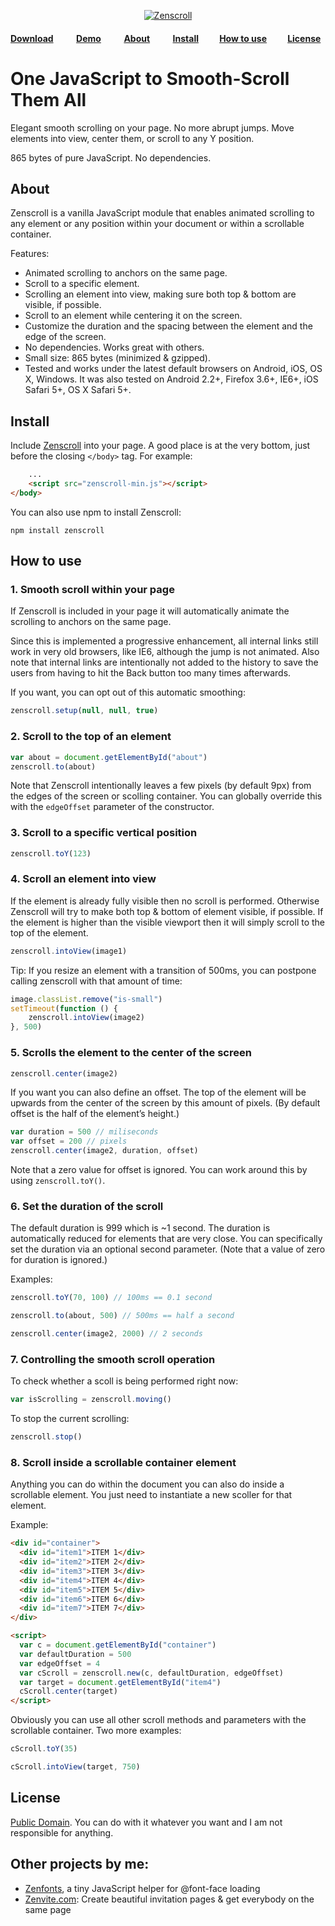 <p align="center">
	<a href="https://zengabor.github.io/zenscroll/">
		<img src="https://zengabor.github.io/zenscroll/zenscroll.png" alt="Zenscroll">
	</a>
</p>


#### [**Download**](https://github.com/zengabor/zenscroll/archive/latest.zip) &nbsp; &nbsp; &nbsp; &nbsp; &nbsp; [**Demo**](https://zengabor.github.io/zenscroll/) &nbsp; &nbsp; &nbsp; &nbsp; &nbsp; [**About**](#about) &nbsp; &nbsp; &nbsp; &nbsp; &nbsp; [**Install**](#install) &nbsp; &nbsp;&nbsp; &nbsp; &nbsp; [**How to use**](#how-to-use) &nbsp; &nbsp;&nbsp; &nbsp; &nbsp; [**License**](#license)


# One JavaScript to Smooth-Scroll Them All

Elegant smooth scrolling on your page. No more abrupt jumps. Move elements into view, center them, or scroll to any Y position.

865 bytes of pure JavaScript. No dependencies.

## About

Zenscroll is a vanilla JavaScript module that enables animated scrolling to any element or any position within your document or within a scrollable container.

Features:

- Animated scrolling to anchors on the same page.
- Scroll to a specific element.
- Scrolling an element into view, making sure both top & bottom are visible, if possible.
- Scroll to an element while centering it on the screen.
- Customize the duration and the spacing between the element and the edge of the screen.
- No dependencies. Works great with others.
- Small size: 865 bytes (minimized & gzipped).
- Tested and works under the latest default browsers on Android, iOS, OS X, Windows. It was also tested on Android 2.2+, Firefox 3.6+, IE6+, iOS Safari 5+, OS X Safari 5+.


## Install

Include [Zenscroll](https://github.com/zengabor/zenscroll/archive/latest.zip) into your page. A good place is at the very bottom, just before the closing `</body>` tag. For&nbsp;example:

````html
    ...
    <script src="zenscroll-min.js"></script>
</body>
````

You can also use npm to install Zenscroll:

````
npm install zenscroll
````

## How to use

### 1. Smooth scroll within your page

If Zenscroll is included in your page it will automatically animate the scrolling to anchors on the same page.

Since this is implemented a progressive enhancement, all internal links still work in very old browsers, like IE6, although the jump is not animated. Also note that internal links are intentionally not added to the history to save the users from having to hit the Back button too many times afterwards.

If you want, you can opt out of this automatic smoothing:

````js
zenscroll.setup(null, null, true)
````


### 2. Scroll to the top of an element

````js
var about = document.getElementById("about")
zenscroll.to(about)
````

Note that Zenscroll intentionally leaves a few pixels (by default 9px) from the edges of the screen or scolling container. You can globally override this with the `edgeOffset` parameter of the constructor.

### 3. Scroll to a specific vertical position

````js
zenscroll.toY(123)
````

### 4. Scroll an element into view 

If the element is already fully visible then no scroll is performed. Otherwise Zenscroll will try to make both top & bottom of element visible, if possible. If the element is higher than the visible viewport then it will simply scroll to the top of the element. 

````js
zenscroll.intoView(image1)
````

Tip: If you resize an element with a transition of 500ms, you can postpone calling zenscroll with that amount of time:

````js
image.classList.remove("is-small")
setTimeout(function () { 
    zenscroll.intoView(image2) 
}, 500)
````


### 5. Scrolls the element to the center of the screen

````js
zenscroll.center(image2)
````

If you want you can also define an offset. The top of the element will be upwards from the center of the screen by this amount of pixels. (By default offset is the half of the element’s height.)

````js
var duration = 500 // miliseconds
var offset = 200 // pixels
zenscroll.center(image2, duration, offset)
````

Note that a zero value for offset is ignored. You can work around this by using `zenscroll.toY()`.

### 6. Set the duration of the scroll

The default duration is 999 which is ~1 second. The duration is automatically reduced for elements that are very close. You can specifically set the duration via an optional second parameter. (Note that a value of zero for duration is ignored.)

Examples:

````js
zenscroll.toY(70, 100) // 100ms == 0.1 second
````

````js
zenscroll.to(about, 500) // 500ms == half a second
````

````js
zenscroll.center(image2, 2000) // 2 seconds
````

### 7. Controlling the smooth scroll operation

To check whether a scoll is being performed right now:

````js
var isScrolling = zenscroll.moving()
````

To stop the current scrolling:

````js
zenscroll.stop()
````

### 8. Scroll inside a scrollable container element

Anything you can do within the document you can also do inside a scrollable element. You just need to instantiate a new scoller for that element.

Example:

````html
<div id="container">
  <div id="item1">ITEM 1</div>
  <div id="item2">ITEM 2</div>
  <div id="item3">ITEM 3</div>
  <div id="item4">ITEM 4</div>
  <div id="item5">ITEM 5</div>
  <div id="item6">ITEM 6</div>
  <div id="item7">ITEM 7</div>
</div>

<script>
  var c = document.getElementById("container")
  var defaultDuration = 500
  var edgeOffset = 4
  var cScroll = zenscroll.new(c, defaultDuration, edgeOffset)
  var target = document.getElementById("item4")
  cScroll.center(target)
</script>
````

Obviously you can use all other scroll methods and parameters with the scrollable container. Two more examples:

````js
cScroll.toY(35)
````

````js
cScroll.intoView(target, 750)
````

## License

[Public Domain](http://unlicense.org). You can do with it whatever you want and I am not responsible for anything.


## Other projects by me:

- [Zenfonts](https://github.com/zengabor/zenfonts), a tiny JavaScript helper for @font-face loading
- [Zenvite.com](http://zenvite.com/): Create beautiful invitation pages & get everybody on the same page
